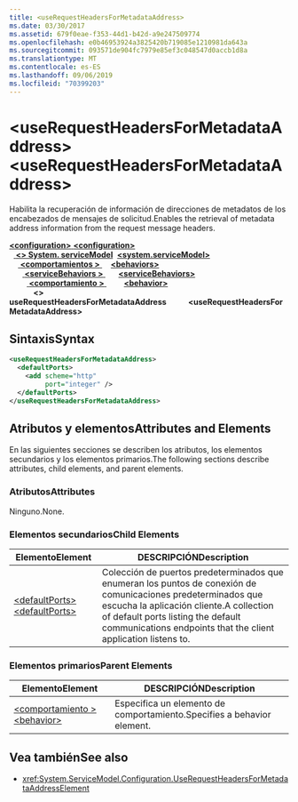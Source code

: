 ```yaml
---
title: <useRequestHeadersForMetadataAddress>
ms.date: 03/30/2017
ms.assetid: 679f0eae-f353-44d1-b42d-a9e247509774
ms.openlocfilehash: e0b46953924a3825420b719085e1210981da643a
ms.sourcegitcommit: 093571de904fc7979e85ef3c048547d0accb1d8a
ms.translationtype: MT
ms.contentlocale: es-ES
ms.lasthandoff: 09/06/2019
ms.locfileid: "70399203"
---
```

# <a name="userequestheadersformetadataaddress"></a><span data-ttu-id="e7d09-101">\<useRequestHeadersForMetadataAddress></span><span class="sxs-lookup"><span data-stu-id="e7d09-101">\<useRequestHeadersForMetadataAddress></span></span>
<span data-ttu-id="e7d09-102">Habilita la recuperación de información de direcciones de metadatos de los encabezados de mensajes de solicitud.</span><span class="sxs-lookup"><span data-stu-id="e7d09-102">Enables the retrieval of metadata address information from the request message headers.</span></span>  
  
<span data-ttu-id="e7d09-103">[ **\<configuration>** ](../configuration-element.md)</span><span class="sxs-lookup"><span data-stu-id="e7d09-103">[**\<configuration>**](../configuration-element.md)</span></span>\
<span data-ttu-id="e7d09-104">&nbsp;&nbsp;[ **\<> System. serviceModel**](system-servicemodel.md)</span><span class="sxs-lookup"><span data-stu-id="e7d09-104">&nbsp;&nbsp;[**\<system.serviceModel>**](system-servicemodel.md)</span></span>\
<span data-ttu-id="e7d09-105">&nbsp;&nbsp;&nbsp;&nbsp;[ **\<comportamientos >** ](behaviors.md)</span><span class="sxs-lookup"><span data-stu-id="e7d09-105">&nbsp;&nbsp;&nbsp;&nbsp;[**\<behaviors>**](behaviors.md)</span></span>\
<span data-ttu-id="e7d09-106">&nbsp;&nbsp;&nbsp;&nbsp;&nbsp;&nbsp;[ **\<serviceBehaviors >** ](servicebehaviors.md)</span><span class="sxs-lookup"><span data-stu-id="e7d09-106">&nbsp;&nbsp;&nbsp;&nbsp;&nbsp;&nbsp;[**\<serviceBehaviors>**](servicebehaviors.md)</span></span>\
<span data-ttu-id="e7d09-107">&nbsp;&nbsp;&nbsp;&nbsp;&nbsp;&nbsp;&nbsp;&nbsp;[ **\<comportamiento >** ](behavior-of-servicebehaviors.md)</span><span class="sxs-lookup"><span data-stu-id="e7d09-107">&nbsp;&nbsp;&nbsp;&nbsp;&nbsp;&nbsp;&nbsp;&nbsp;[**\<behavior>**](behavior-of-servicebehaviors.md)</span></span>\
<span data-ttu-id="e7d09-108">&nbsp;&nbsp;&nbsp;&nbsp;&nbsp;&nbsp;&nbsp;&nbsp;&nbsp;&nbsp; **\<> useRequestHeadersForMetadataAddress**</span><span class="sxs-lookup"><span data-stu-id="e7d09-108">&nbsp;&nbsp;&nbsp;&nbsp;&nbsp;&nbsp;&nbsp;&nbsp;&nbsp;&nbsp;**\<useRequestHeadersForMetadataAddress>**</span></span>  
  
## <a name="syntax"></a><span data-ttu-id="e7d09-109">Sintaxis</span><span class="sxs-lookup"><span data-stu-id="e7d09-109">Syntax</span></span>  
  
```xml  
<useRequestHeadersForMetadataAddress>
  <defaultPorts>
    <add scheme="http"
         port="integer" />
  </defaultPorts>
</useRequestHeadersForMetadataAddress>
```  
  
## <a name="attributes-and-elements"></a><span data-ttu-id="e7d09-110">Atributos y elementos</span><span class="sxs-lookup"><span data-stu-id="e7d09-110">Attributes and Elements</span></span>  
 <span data-ttu-id="e7d09-111">En las siguientes secciones se describen los atributos, los elementos secundarios y los elementos primarios.</span><span class="sxs-lookup"><span data-stu-id="e7d09-111">The following sections describe attributes, child elements, and parent elements.</span></span>  
  
### <a name="attributes"></a><span data-ttu-id="e7d09-112">Atributos</span><span class="sxs-lookup"><span data-stu-id="e7d09-112">Attributes</span></span>  
 <span data-ttu-id="e7d09-113">Ninguno.</span><span class="sxs-lookup"><span data-stu-id="e7d09-113">None.</span></span>  
  
### <a name="child-elements"></a><span data-ttu-id="e7d09-114">Elementos secundarios</span><span class="sxs-lookup"><span data-stu-id="e7d09-114">Child Elements</span></span>  
  
|<span data-ttu-id="e7d09-115">Elemento</span><span class="sxs-lookup"><span data-stu-id="e7d09-115">Element</span></span>|<span data-ttu-id="e7d09-116">DESCRIPCIÓN</span><span class="sxs-lookup"><span data-stu-id="e7d09-116">Description</span></span>|  
|-------------|-----------------|  
|[<span data-ttu-id="e7d09-117">\<defaultPorts></span><span class="sxs-lookup"><span data-stu-id="e7d09-117">\<defaultPorts></span></span>](defaultports.md)|<span data-ttu-id="e7d09-118">Colección de puertos predeterminados que enumeran los puntos de conexión de comunicaciones predeterminados que escucha la aplicación cliente.</span><span class="sxs-lookup"><span data-stu-id="e7d09-118">A collection of default ports listing the default communications endpoints that the client application listens to.</span></span>|  
  
### <a name="parent-elements"></a><span data-ttu-id="e7d09-119">Elementos primarios</span><span class="sxs-lookup"><span data-stu-id="e7d09-119">Parent Elements</span></span>  
  
|<span data-ttu-id="e7d09-120">Elemento</span><span class="sxs-lookup"><span data-stu-id="e7d09-120">Element</span></span>|<span data-ttu-id="e7d09-121">DESCRIPCIÓN</span><span class="sxs-lookup"><span data-stu-id="e7d09-121">Description</span></span>|  
|-------------|-----------------|  
|[<span data-ttu-id="e7d09-122">\<comportamiento ></span><span class="sxs-lookup"><span data-stu-id="e7d09-122">\<behavior></span></span>](behavior-of-endpointbehaviors.md)|<span data-ttu-id="e7d09-123">Especifica un elemento de comportamiento.</span><span class="sxs-lookup"><span data-stu-id="e7d09-123">Specifies a behavior element.</span></span>|  
  
## <a name="see-also"></a><span data-ttu-id="e7d09-124">Vea también</span><span class="sxs-lookup"><span data-stu-id="e7d09-124">See also</span></span>

- <xref:System.ServiceModel.Configuration.UseRequestHeadersForMetadataAddressElement>
